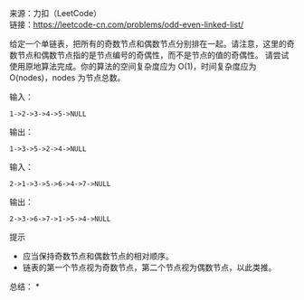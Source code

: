 
来源：力扣（LeetCode）  
链接：https://leetcode-cn.com/problems/odd-even-linked-list/

给定一个单链表，把所有的奇数节点和偶数节点分别排在一起。请注意，这里的奇数节点和偶数节点指的是节点编号的奇偶性，而不是节点的值的奇偶性。
请尝试使用原地算法完成。你的算法的空间复杂度应为 O(1)，时间复杂度应为 O(nodes)，nodes 为节点总数。

输入：
```
1->2->3->4->5->NULL
```
输出：
```
1->3->5->2->4->NULL
```

输入：
```
2->1->3->5->6->4->7->NULL 
```
输出：
```
2->3->6->7->1->5->4->NULL
```

提示
* 应当保持奇数节点和偶数节点的相对顺序。
* 链表的第一个节点视为奇数节点，第二个节点视为偶数节点，以此类推。

总结：
* 

